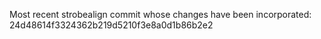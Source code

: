 
Most recent strobealign commit whose changes have been incorporated:
24d48614f3324362b219d5210f3e8a0d1b86b2e2
